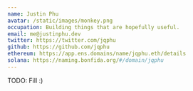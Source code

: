 ```yaml
---
name: Justin Phu
avatar: /static/images/monkey.png
occupation: Building things that are hopefully useful.
email: me@justinphu.dev
twitter: https://twitter.com/jqphu
github: https://github.com/jqphu
ethereum: https://app.ens.domains/name/jqphu.eth/details
solana: https://naming.bonfida.org/#/domain/jqphu
---
```

TODO: Fill :)

